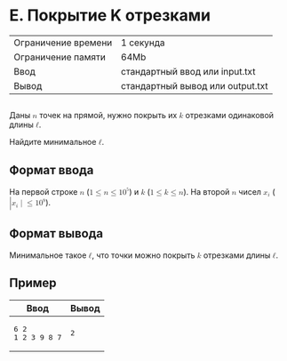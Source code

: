 <div class="problem-statement">
   <div class="header">
      <h1 class="title">E. Покрытие K отрезками</h1>
      <table>
         <tr class="time-limit">
            <td class="property-title">Ограничение времени</td>
            <td>1&nbsp;секунда</td>
         </tr>
         <tr class="memory-limit">
            <td class="property-title">Ограничение памяти</td>
            <td>64Mb</td>
         </tr>
         <tr class="input-file">
            <td class="property-title">Ввод</td>
            <td colspan="1">стандартный ввод или input.txt</td>
         </tr>
         <tr class="output-file">
            <td class="property-title">Вывод</td>
            <td colspan="1">стандартный вывод или output.txt</td>
         </tr>
      </table>
   </div>
   <h2></h2>
   <div class="legend"> Даны <!--l. 47--><math display="inline" style="text-indent: 0em;" xmlns="http://www.w3.org/1998/Math/MathML"><mi>n</mi></math>
      точек на прямой, нужно покрыть их <!--l. 47--><math display="inline" style="text-indent: 0em;" xmlns="http://www.w3.org/1998/Math/MathML"><mi>k</mi></math>
      отрезками одинаковой длины <!--l. 47--><math display="inline" style="text-indent: 0em;" xmlns="http://www.w3.org/1998/Math/MathML"><mi>ℓ</mi></math>.
      <!--l. 49-->
      <p style="text-indent: 0em;">Найдите минимальное <!--l. 49--><math display="inline" style="text-indent: 0em;" xmlns="http://www.w3.org/1998/Math/MathML"><mi>ℓ</mi></math>.
      </p>
      
   </div>
   <h2>Формат ввода</h2>
   <div class="input-specification"> На первой строке <!--l. 52--><math display="inline" style="text-indent: 0em;" xmlns="http://www.w3.org/1998/Math/MathML"><mi>n</mi></math>
      (<!--l. 52--><math display="inline" style="text-indent: 0em;" xmlns="http://www.w3.org/1998/Math/MathML"><mn>1</mn> <mo>≤</mo>
      <mi>n</mi> <mo>≤</mo> <mn>1</mn><msup><mrow><mn>0</mn></mrow><mrow><mn><sup>5</sup></mn></mrow></msup></math>) и <!--l. 52--><math display="inline"
      style="text-indent: 0em;" xmlns="http://www.w3.org/1998/Math/MathML"><mi>k</mi></math> (<!--l. 52--><math display="inline"
      style="text-indent: 0em;" xmlns="http://www.w3.org/1998/Math/MathML"><mn>1</mn> <mo>≤</mo> <mi>k</mi> <mo>≤</mo> <mi>n</mi></math>).
      На второй <!--l. 53--><math display="inline" style="text-indent: 0em;" xmlns="http://www.w3.org/1998/Math/MathML"><mi>n</mi></math>
      чисел <!--l. 53--><math display="inline" style="text-indent: 0em;" xmlns="http://www.w3.org/1998/Math/MathML"><msub><mrow><mi>x</mi></mrow><mrow><mi>i</mi></mrow></msub></math>
      (<!--l. 53--><math display="inline" style="text-indent: 0em;" xmlns="http://www.w3.org/1998/Math/MathML"><mo>|</mo><msub><mrow><mi>x</mi></mrow><mrow><mi>i</mi></mrow></msub><mo>|</mo><mo>≤</mo>
      <mn>1</mn><msup><mrow><mn>0</mn></mrow><mrow><mn><sup>9</sup></mn></mrow></msup></math>). 
   </div>
   <h2>Формат вывода</h2>
   <div class="output-specification"> Минимальное такое <!--l. 56--><math display="inline" style="text-indent: 0em;" xmlns="http://www.w3.org/1998/Math/MathML"><mi>ℓ</mi></math>,
      что точки можно покрыть <!--l. 56--><math display="inline" style="text-indent: 0em;" xmlns="http://www.w3.org/1998/Math/MathML"><mi>k</mi></math>
      отрезками длины <!--l. 56--><math display="inline" style="text-indent: 0em;" xmlns="http://www.w3.org/1998/Math/MathML"><mi>ℓ</mi></math>.
      
   </div>
   <h2>Пример</h2>
   <table class="sample-tests">
      <thead>
         <tr>
            <th>Ввод</th>
            <th>Вывод</th>
         </tr>
      </thead>
      <tbody>
         <tr>
            <td><pre>6 2
1 2 3 9 8 7
</pre></td>
            <td><pre>2
</pre></td>
         </tr>
      </tbody>
   </table>
</div></div>
